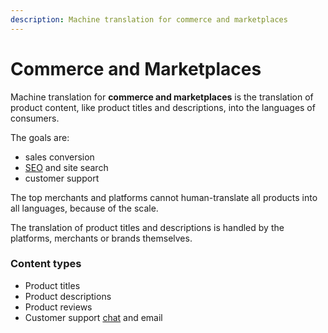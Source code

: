 ```yaml
---
description: Machine translation for commerce and marketplaces
---
```


# Commerce and Marketplaces
Machine translation for **commerce and marketplaces** is the translation of product content, like product titles and descriptions, into the languages of consumers.

The goals are:

- sales conversion
- [SEO](applications/seo.md) and site search
- customer support

The top merchants and platforms cannot human-translate all products into all languages, because of the scale.

The translation of product titles and descriptions is handled by the platforms, merchants or brands themselves.

### Content types

- Product titles
- Product descriptions
- Product reviews
- Customer support [chat](applications/live-chat) and email
